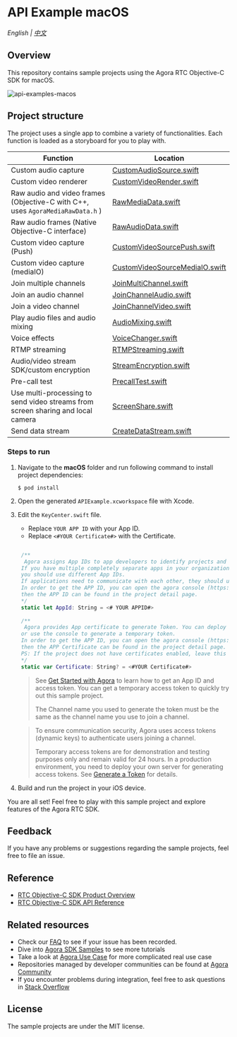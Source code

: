 # API Example macOS

_English | [中文](README.zh.md)_

## Overview

This repository contains sample projects using the Agora RTC Objective-C SDK for macOS.

![api-examples-macos](https://user-images.githubusercontent.com/10089260/120450692-45adf700-c3c3-11eb-886b-6cf751610f07.PNG)


## Project structure

The project uses a single app to combine a variety of functionalities. Each function is loaded as a storyboard for you to play with.

| Function                                                                        | Location                                                                                                                 |
| ------------------------------------------------------------------------------- | ------------------------------------------------------------------------------------------------------------------------ |
| Custom audio capture                                                            | [CustomAudioSource.swift](./APIExample/Examples/Advanced/CustomAudioSource/CustomAudioSource.swift)                      |
| Custom video renderer                                                           | [CustomVideoRender.swift](./APIExample/Examples/Advanced/CustomVideoRender/CustomVideoRender.swift)                      |
| Raw audio and video frames (Objective-C with C++, uses `AgoraMediaRawData.h` )  | [RawMediaData.swift](./APIExample/Examples/Advanced/RawMediaData/RawMediaData.swift)                                     |
| Raw audio frames (Native Objective-C interface)                                 | [RawAudioData.swift](./APIExample/Examples/Advanced/RawAudioData/RawAudioData.swift)                                     |
| Custom video capture (Push)                                                     | [CustomVideoSourcePush.swift](./APIExample/Examples/Advanced/CustomVideoSourcePush/CustomVideoSourcePush.swift)          |
| Custom video capture (mediaIO)                                                  | [CustomVideoSourceMediaIO.swift](./APIExample/Examples/Advanced/CustomVideoSourceMediaIO/CustomVideoSourceMediaIO.swift) |
| Join multiple channels                                                          | [JoinMultiChannel.swift](.Examples/Advanced/JoinMultiChannel/JoinMultiChannel.swift)                                     |
| Join an audio channel                                                           | [JoinChannelAudio.swift](./APIExample/Examples/Basic/JoinChannelAudio/JoinChannelAudio.swift)                            |
| Join a video channel                                                            | [JoinChannelVideo.swift](./APIExample/Examples/Basic/JoinChannelVideo/JoinChannelVideo.swift)                            |
| Play audio files and audio mixing                                               | [AudioMixing.swift](API-Examples/iOS/APIExample/Examples/Advanced/AudioMixing/AudioMixing.swift)                         |
| Voice effects                                                                   | [VoiceChanger.swift](./APIExample/Examples/Advanced/VoiceChanger/VoiceChanger.swift)                                     |
| RTMP streaming                                                                  | [RTMPStreaming.swift](./APIExample/Examples/Advanced/RTMPStreaming/RTMPStreaming.swift)                                  |
| Audio/video stream SDK/custom encryption                                        | [StreamEncryption.swift](./APIExample/Examples/Advanced/StreamEncryption/StreamEncryption.swift)                         |
| Pre-call test                                                                   | [PrecallTest.swift](./APIExample/Examples/Advanced/PrecallTest/PrecallTest.swift)                                        |
| Use multi-processing to send video streams from screen sharing and local camera | [ScreenShare.swift](./APIExample/Examples/Advanced/ScreenShare/ScreenShare.swift)                                        |
| Send data stream                                                                | [CreateDataStream.swift](./APIExample/Examples/Advanced/CreateDataStream/CreateDataStream.swift)                         |

### Steps to run

1. Navigate to the **macOS** folder and run following command to install project dependencies:

    ```shell
    $ pod install
    ```

2. Open the generated `APIExample.xcworkspace` file with Xcode.
3. Edit the `KeyCenter.swift` file.
   - Replace `YOUR APP ID` with your App ID.
   - Replace `<#YOUR Certificate#>` with the Certificate.

    ```swift
    
     /**
      Agora assigns App IDs to app developers to identify projects and organizations.
     If you have multiple completely separate apps in your organization, for example built by different teams,
     you should use different App IDs.
     If applications need to communicate with each other, they should use the same App ID.
     In order to get the APP ID, you can open the agora console (https://console.agora.io/) to create a project,
     then the APP ID can be found in the project detail page.
     */
     static let AppId: String = <# YOUR APPID#>
     
     /**
      Agora provides App certificate to generate Token. You can deploy and generate a token on your server,
     or use the console to generate a temporary token.
     In order to get the APP ID, you can open the agora console (https://console.agora.io/) to create a project with the App Certificate enabled,
     then the APP Certificate can be found in the project detail page.
     PS: If the project does not have certificates enabled, leave this field blank.
     */
     static var Certificate: String? = <#YOUR Certificate#>
    ```

   > See [Get Started with Agora](https://docs.agora.io/en/Agora%20Platform/get_appid_token) to learn how to get an App ID and access token. You can get a temporary access token to quickly try out this sample project.
   >
   > The Channel name you used to generate the token must be the same as the channel name you use to join a channel.

   > To ensure communication security, Agora uses access tokens (dynamic keys) to authenticate users joining a channel.
   >
   > Temporary access tokens are for demonstration and testing purposes only and remain valid for 24 hours. In a production environment, you need to deploy your own server for generating access tokens. See [Generate a Token](https://docs.agora.io/en/Interactive%20Broadcast/token_server) for details.

4. Build and run the project in your iOS device.

You are all set! Feel free to play with this sample project and explore features of the Agora RTC SDK.

## Feedback

If you have any problems or suggestions regarding the sample projects, feel free to file an issue.

## Reference

- [RTC Objective-C SDK Product Overview](https://docs.agora.io/en/Interactive%20Broadcast/product_live?platform=iOS)
- [RTC Objective-C SDK API Reference](https://docs.agora.io/en/Interactive%20Broadcast/API%20Reference/oc/docs/headers/Agora-Objective-C-API-Overview.html)

## Related resources

- Check our [FAQ](https://docs.agora.io/en/faq) to see if your issue has been recorded.
- Dive into [Agora SDK Samples](https://github.com/AgoraIO) to see more tutorials
- Take a look at [Agora Use Case](https://github.com/AgoraIO-usecase) for more complicated real use case
- Repositories managed by developer communities can be found at [Agora Community](https://github.com/AgoraIO-Community)
- If you encounter problems during integration, feel free to ask questions in [Stack Overflow](https://stackoverflow.com/questions/tagged/agora.io)

## License

The sample projects are under the MIT license.
